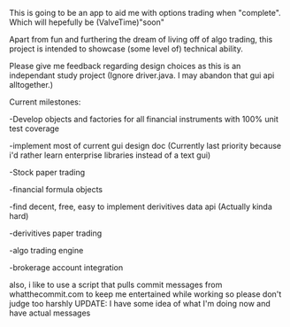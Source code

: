 This is going to be an app to aid me with options trading when "complete". Which will hepefully be (ValveTime)"soon"

Apart from fun and furthering the dream of living off of algo trading, this project is intended to showcase (some level of) technical ability.

Please give me feedback regarding design choices as this is an independant study project (Ignore driver.java. I may abandon that gui api alltogether.)

Current milestones:

  -Develop objects and factories for all financial instruments with 100% unit test coverage
  
  -implement most of current gui design doc (Currently last priority because i'd rather learn enterprise libraries instead of a text gui)
  
  -Stock paper trading
  
  -financial formula objects
  
  -find decent, free, easy to implement derivitives data api (Actually kinda hard)
  
  -derivitives paper trading
  
  -algo trading engine
  
  -brokerage account integration
  
  
  
also, i like to use a script that pulls commit messages from whatthecommit.com to keep me entertained while working
so please don't judge too harshly UPDATE: I have some idea of what I'm doing now and have actual messages

